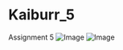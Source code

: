 # Kaiburr_5
Assignment 5
![Image](https://github.com/user-attachments/assets/72501b59-48d6-49e5-8d2a-9ab78de8e6f3)
![Image](https://github.com/user-attachments/assets/8bf7c60c-8874-4af7-b6ac-acc31571fa64)
